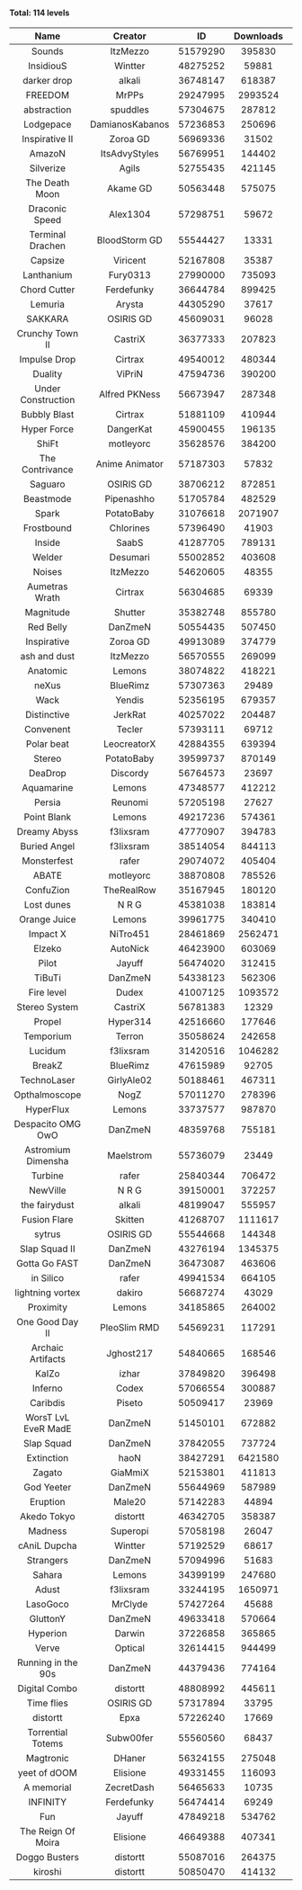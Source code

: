 #### Total: 114 levels

| Name | Creator | ID | Downloads | Likes |
|:---:|:---:|:---:|:---:|:---:|
| Sounds | ItzMezzo | 51579290 | 395830 | 31003
| InsidiouS | Wintter | 48275252 | 59881 | 9798
| darker drop | alkali | 36748147 | 618387 | 71518
| FREEDOM | MrPPs | 29247995 | 2993524 | 290584
| abstraction | spuddles | 57304675 | 287812 | 19322
| Lodgepace | DamianosKabanos | 57236853 | 250696 | 14130
| Inspirative II | Zoroa GD | 56969336 | 31502 | 3528
| AmazoN | ItsAdvyStyles | 56769951 | 144402 | 19229
| Silverize | Agils | 52755435 | 421145 | 40717
| The Death Moon | Akame GD | 50563448 | 575075 | 51723
| Draconic Speed | Alex1304 | 57298751 | 59672 | 5252
| Terminal Drachen | BloodStorm GD | 55544427 | 13331 | 1421
| Capsize  | Viricent | 52167808 | 35387 | 3098
| Lanthanium | Fury0313 | 27990000 | 735093 | 79233
| Chord Cutter | Ferdefunky | 36644784 | 899425 | 91844
| Lemuria | Arysta | 44305290 | 37617 | 3584
| SAKKARA | OSIRIS GD | 45609031 | 96028 | 9941
| Crunchy Town II | CastriX | 36377333 | 207823 | 24041
| Impulse Drop  | Cirtrax | 49540012 | 480344 | 47305
| Duality | ViPriN | 47594736 | 390200 | 29839
| Under Construction  | Alfred PKNess | 56673947 | 287348 | 17671
| Bubbly Blast | Cirtrax | 51881109 | 410944 | 27803
| Hyper Force | DangerKat | 45900455 | 196135 | 18741
| ShiFt | motleyorc | 35628576 | 384200 | 47548
| The Contrivance | Anime Animator | 57187303 | 57832 | 4075
| Saguaro | OSIRIS GD | 38706212 | 872851 | 89797
| Beastmode | Pipenashho | 51705784 | 482529 | 41810
| Spark | PotatoBaby | 31076618 | 2071907 | 225183
| Frostbound | Chlorines | 57396490 | 41903 | 2298
| Inside | SaabS | 41287705 | 789131 | 74903
| Welder | Desumari | 55002852 | 403608 | 22410
| Noises | ItzMezzo | 54620605 | 48355 | 4781
| Aumetras Wrath | Cirtrax | 56304685 | 69339 | 6100
| Magnitude | Shutter | 35382748 | 855780 | 89090
| Red Belly | DanZmeN | 50554435 | 507450 | 42527
| Inspirative | Zoroa GD | 49913089 | 374779 | 22296
| ash and dust | ItzMezzo | 56570555 | 269099 | 12698
| Anatomic | Lemons | 38074822 | 418221 | 46623
| neXus | BlueRimz | 57307363 | 29489 | 4168
| Wack | Yendis | 52356195 | 679357 | 65730
| Distinctive | JerkRat | 40257022 | 204487 | 17906
| Convenent | Tecler | 57393111 | 69712 | 5531
| Polar beat | LeocreatorX | 42884355 | 639394 | 50971
| Stereo | PotatoBaby | 39599737 | 870149 | 68116
| DeaDrop | Discordy | 56764573 | 23697 | 4082
| Aquamarine | Lemons | 47348577 | 412212 | 38794
| Persia | Reunomi | 57205198 | 27627 | 2520
| Point Blank | Lemons | 49217236 | 574361 | 50184
| Dreamy Abyss | f3lixsram | 47770907 | 394783 | 31431
| Buried Angel | f3lixsram | 38514054 | 844113 | 105495
| Monsterfest | rafer | 29074072 | 405404 | 38310
| ABATE | motleyorc | 38870808 | 785526 | 89419
| ConfuZion | TheRealRow | 35167945 | 180120 | 25177
| Lost dunes | N R G | 45381038 | 183814 | 17857
| Orange Juice | Lemons | 39961775 | 340410 | 31898
| Impact X | NiTro451 | 28461869 | 2562471 | 252882
| Elzeko | AutoNick | 46423900 | 603069 | 54305
| Pilot | Jayuff | 56474020 | 312415 | 21656
| TiBuTi | DanZmeN | 54338123 | 562306 | 68588
| Fire level | Dudex | 41007125 | 1093572 | 97957
| Stereo System | CastriX | 56781383 | 12329 | 1400
| Propel | Hyper314 | 42516660 | 177646 | 18059
| Temporium | Terron | 35058624 | 242658 | 34484
| Lucidum | f3lixsram | 31420516 | 1046282 | 117016
| BreakZ | BlueRimz | 47615989 | 92705 | 8524
| TechnoLaser | GirlyAle02 | 50188461 | 467311 | 43002
| Opthalmoscope | NogZ | 57011270 | 278396 | 14345
| HyperFlux | Lemons | 33737577 | 987870 | 115912
| Despacito OMG OwO | DanZmeN | 48359768 | 755181 | 66078
| Astromium Dimensha | Maelstrom | 55736079 | 23449 | 3375
| Turbine | rafer | 25840344 | 706472 | 67554
| NewVille | N R G | 39150001 | 372257 | 29547
| the fairydust | alkali | 48199047 | 555957 | 64175
| Fusion Flare | Skitten | 41268707 | 1111617 | 58188
| sytrus  | OSIRIS GD | 55544668 | 144348 | 9994
| Slap Squad II | DanZmeN | 43276194 | 1345375 | 131139
| Gotta Go FAST | DanZmeN | 36473087 | 463606 | 44868
| in Silico | rafer | 49941534 | 664105 | 65147
| lightning vortex | dakiro | 56687274 | 43029 | 6191
| Proximity | Lemons | 34185865 | 264002 | 37198
| One Good Day II | PleoSlim RMD | 54569231 | 117291 | 11148
| Archaic Artifacts | Jghost217 | 54840665 | 168546 | 18610
| KaIZo | izhar | 37849820 | 396498 | 46772
| Inferno | Codex | 57066554 | 300887 | 16047
| Caribdis | Piseto | 50509417 | 23969 | 2066
| WorsT LvL EveR MadE | DanZmeN | 51450101 | 672882 | 60894
| Slap Squad | DanZmeN | 37842055 | 737724 | 82781
| Extinction | haoN | 38427291 | 6421580 | 413615
| Zagato | GiaMmiX | 52153801 | 411813 | 35513
| God Yeeter | DanZmeN | 55644969 | 587989 | 63230
| Eruption | Male20 | 57142283 | 44894 | 3543
| Akedo Tokyo | distortt | 46342705 | 358387 | 27473
| Madness | Superopi | 57058198 | 26047 | 2658
| cAniL Dupcha | Wintter | 57192529 | 68617 | 5422
| Strangers | DanZmeN | 57094996 | 51683 | 7802
| Sahara | Lemons | 34399199 | 247680 | 32665
| Adust | f3lixsram | 33244195 | 1650971 | 173601
| LasoGoco  | MrClyde | 57427264 | 45688 | 3420
| GluttonY | DanZmeN | 49633418 | 570664 | 57234
| Hyperion | Darwin | 37226858 | 365865 | 40696
| Verve | Optical | 32614415 | 944499 | 100860
| Running in the 90s | DanZmeN | 44379436 | 774164 | 80562
| Digital Combo | distortt | 48808992 | 445611 | 45336
| Time flies | OSIRIS GD | 57317894 | 33795 | 5279
| distortt | Epxa | 57226240 | 17669 | 2104
| Torrential Totems | Subw00fer | 55560560 | 68437 | 5673
| Magtronic | DHaner | 56324155 | 275048 | 15401
| yeet of dOOM | Elisione | 49331455 | 116093 | 11214
| A memorial | ZecretDash | 56465633 | 10735 | 1238
| INFINITY | Ferdefunky | 56474414 | 69249 | 5985
| Fun | Jayuff | 47849218 | 534762 | 53220
| The Reign Of Moira | Elisione | 46649388 | 407341 | 35739
| Doggo Busters | distortt | 55087016 | 264375 | 17636
| kiroshi | distortt | 50850470 | 414132 | 41034
